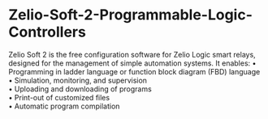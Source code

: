 # Zelio-Soft-2-Programmable-Logic-Controllers
Zelio Soft 2 is the free configuration software for Zelio Logic smart relays, designed for the management of simple automation systems. It enables:
• Programming in ladder language or function block diagram (FBD) language \
• Simulation, monitoring, and supervision \
• Uploading and downloading of programs \
• Print-out of customized files \
• Automatic program compilation
